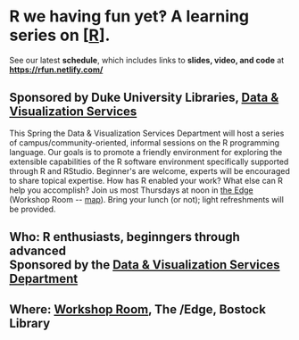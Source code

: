 # R we having fun yet‽  A learning series on [[R](https://en.wikipedia.org/wiki/R_(programming_language))].


See our latest **schedule**, which includes links to **slides, video, and code** at **https://rfun.netlify.com/**


## Sponsored by Duke University Libraries, [Data & Visualization Services](http://library.duke.edu/data)
This Spring the Data & Visualization Services Department will host a series of campus/community-oriented, informal sessions on the R programming language.  Our goals is to promote a friendly environment for exploring the extensible capabilities of the R software environment specifically supported through R and RStudio.  Beginner's are welcome, experts will be encouraged to share topical expertise.  How has R enabled your work?  What else can R help you accomplish?  Join us most Thursdays at noon in [the Edge](http://library.duke.edu/edge) (Workshop Room -- [map](http://library.duke.edu/edge/spaces)).  Bring your lunch (or not); light refreshments will be provided.

## Who:  R enthusiasts, beginngers through advanced <br>Sponsored by the [Data & Visualization Services Department](http://library.duke.edu/data) 

## Where:  [Workshop Room](http://library.duke.edu/edge/spaces), The /Edge, Bostock Library



